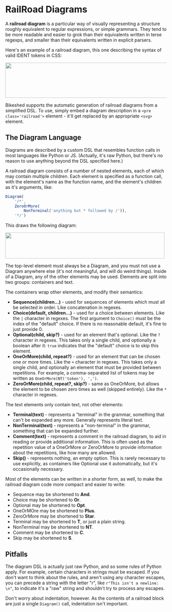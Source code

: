 RailRoad Diagrams
=================

A **railroad diagram** is a particular way of visually representing a structure roughly equivalent to regular expressions, or simple grammars.  They tend to be more readable and easier to grok than their equivalents written in terse regexps, and smaller than their equivalents written in explicit parsers.

Here's an example of a railroad diagram, this one describing the syntax of valid IDENT tokens in CSS:

<img width=729 height=110 src='https://rawgithub.com/tabatkins/bikeshed/master/docs/rr1.svg'>

Bikeshed supports the automatic generation of railroad diagrams from a simplified DSL.  To use, simply embed a diagram description in a `<pre class='railroad'>` element - it'll get replaced by an appropriate `<svg>` element.

The Diagram Language
--------------------

Diagrams are described by a custom DSL that resembles function calls in most languages like Python or JS.  (Actually, it's raw Python, but there's no reason to use anything beyond the DSL specified here.)

A railroad diagram consists of a number of nested elements, each of which may contain multiple children.  Each element is specified as a function call, with the element's name as the function name, and the element's children as it's arguments, like:

```js
Diagram(
	'/*',
	ZeroOrMore(
		NonTerminal('anything but * followed by /')),
	'*/')
```

This draws the following diagram:

<img width=497 height=81 src='https://rawgithub.com/tabatkins/bikeshed/master/docs/rr2.svg'>

The top-level element must always be a Diagram, and you must not use a Diagram anywhere else (it's not meaningful, and will do weird things).  Inside of a Diagram, any of the other elements may be used.  Elements are split into two groups: containers and text.

The containers wrap other elements, and modify their semantics:

* **Sequence(children...)** - used for sequences of elements which must all be selected in order.  Like concatenation in regexes.
* **Choice(default, children...)** - used for a choice between elements.  Like the `|` character in regexes.  The first argument to `Choice()` must be the index of the "default" choice.  If there is no reasonable default, it's fine to just provide 0.
* **Optional(child, skip?)** - used for an element that's optional.  Like the `?` character in regexes.  This takes only a single child, and optionally a boolean after it: `true` indicates that the "default" choice is to skip this element.
* **OneOrMore(child, repeat?)** - used for an element that can be chosen one or more times.  Like the `+` character in regexes.  This takes only a single child, and optionally an element that must be provided between repetitions.  For example, a comma-separated list of tokens may be written as `OneOrMore(NT('token'), ',')`.
* **ZeroOrMore(child, repeat?, skip?)** - same as OneOrMore, but allows the element to be chosen zero times as well (skipped entirely).  Like the `*` character in regexes.

The text elements only contain text, not other elements:

* **Terminal(text)** - represents a "terminal" in the grammar, something that can't be expanded any more.  Generally represents literal text.
* **NonTerminal(text)** - represents a "non-terminal" in the grammar, something that can be expanded further.
* **Comment(text)** - represents a comment in the railroad diagram, to aid in reading or provide additional information.  This is often used as the repetition value of a OneOrMore or ZeroOrMore to provide information about the repetitions, like how many are allowed.
* **Skip()** - represents nothing, an empty option.  This is rarely necessary to use explicitly, as containers like Optional use it automatically, but it's occasionally necessary.

Most of the elements can be written in a shorter form, as well, to make the railroad diagram code more compact and easier to write:

* Sequence may be shortened to **And**.
* Choice may be shortened to **Or**.
* Optional may be shortened to **Opt**.
* OneOrMOre may be shortened to **Plus**.
* ZeroOrMore may be shortened to **Star**.
* Terminal may be shortened to **T**, or just a plain string.
* NonTerminal may be shortened to **NT**.
* Comment may be shortened to **C**.
* Skip may be shortened to **S**.


Pitfalls
--------

The diagram DSL is actually just raw Python, and so some rules of Python apply. For example, certain characters in strings must be escaped.  If you don't want to think about the rules, and aren't using any character escapes, you can precede a string with the letter "r", like `r"This isn't a newline: \n"`, to indicate it's a "raw" string and shouldn't try to process any escapes.

Don't worry about indentation, however.  As the contents of a railroad block are just a single `Diagram()` call, indentation isn't important.
